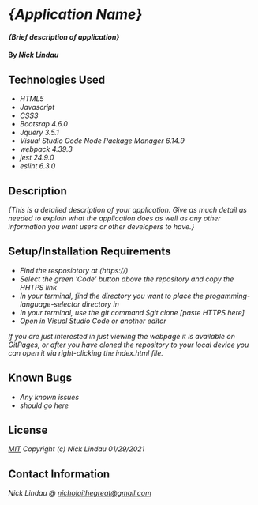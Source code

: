 # _{Application Name}_

#### _{Brief description of application}_

#### By _**Nick Lindau**_

## Technologies Used

* _HTML5_
* _Javascript_
* _CSS3_
* _Bootsrap 4.6.0_
* _Jquery 3.5.1_
* _Visual Studio Code_
_Node Package Manager 6.14.9_
* _webpack 4.39.3_
* _jest 24.9.0_
* _eslint 6.3.0_
## Description

_{This is a detailed description of your application. Give as much detail as needed to explain what the application does as well as any other information you want users or other developers to have.}_

## Setup/Installation Requirements

* _Find the resposiotory at (https://)_
* _Select the green 'Code' button above the repository and copy the HHTPS link_
* _In your terminal, find the directory you want to place the progamming-language-selector directory in_
* _In your terminal, use the git command $git clone [paste HTTPS here]_
* _Open in Visual Studio Code or another editor_

_If you are just interested in just viewing the webpage it is available on GitPages, or after you have cloned the repository to your local device you can open it via right-clicking the index.html file._

## Known Bugs

* _Any known issues_
* _should go here_

## License

_[MIT](https://choosealicense.com/licenses/mit/)_
 _Copyright (c) Nick Lindau 01/29/2021_

## Contact Information

_Nick Lindau @ <nicholaithegreat@gmail.com>_
